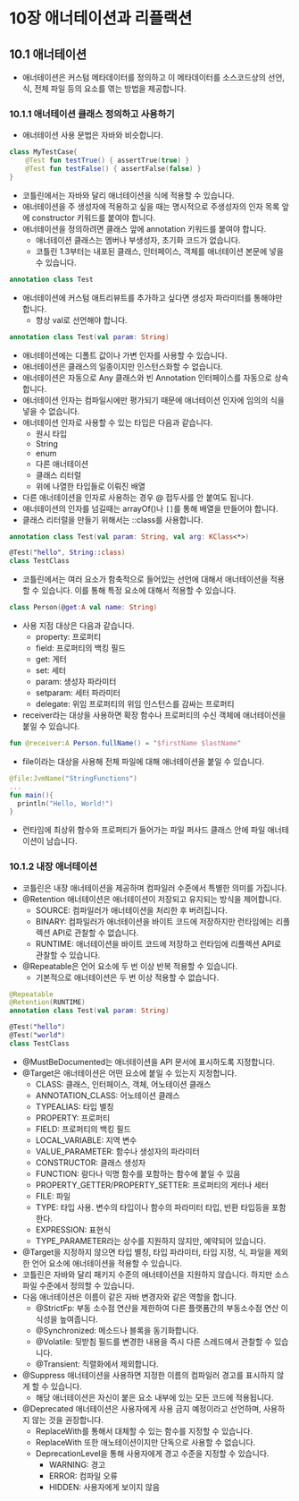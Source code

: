 # 10장 애너테이션과 리플랙션

## 10.1 애너테이션

* 애너테이션은 커스텀 메타데이터를 정의하고 이 메타데이터를 소스코드상의 선언, 식, 전체 파일 등의 요소를 엮는 방법을 제공합니다.

### 10.1.1 애너테이션 클래스 정의하고 사용하기

* 애너테이션 사용 문법은 자바와 비슷합니다.

```kotlin
class MyTestCase{
    @Test fun testTrue() { assertTrue(true) }
    @Test fun testFalse() { assertFalse(false) }
}
```

* 코틀린에서는 자바와 달리 애너테이션을 식에 적용할 수 있습니다.
* 애너테이션을 주 생성자에 적용하고 싶을 때는 명시적으로 주생성자의 인자 목록 앞에 constructor 키워드를 붙여야 합니다.
* 애너테이션을 정의하려면 클래스 앞에 annotation 키워드를 붙여야 합니다.
    * 애너테이션 클래스는 멤버나 부생성자, 초기화 코드가 없습니다.
    * 코틀린 1.3부터는 내포된 클래스, 인터페이스, 객체를 애너테이션 본문에 넣을 수 있습니다.

```kotlin
annotation class Test
```

* 애너테이션에 커스텀 애트리뷰트를 추가하고 싶다면 생성자 파라미터를 통해야만 합니다.
    * 항상 val로 선언해야 합니다.

```Kotlin
annotation class Test(val param: String)
```

* 애너테이션에는 디폴트 값이나 가변 인자를 사용할 수 있습니다.
* 애너테이션은 클래스의 일종이지만 인스턴스화할 수 없습니다.
* 애너테이션은 자동으로 Any 클래스와 빈 Annotation 인터페이스를 자동으로 상속합니다.
* 애너테이션 인자는 컴파일시에만 평가되기 때문에 애너테이션 인자에 임의의 식을 넣을 수 없습니다.
* 애너테이션 인자로 사용할 수 있는 타입은 다음과 같습니다.
    * 원시 타입
    * String
    * enum
    * 다른 애너테이션
    * 클래스 리터럴
    * 위에 나열한 타입들로 이뤄진 배열
* 다른 애너테이션을 인자로 사용하는 경우 @ 접두사를 안 붙여도 됩니다.
* 애너테이션의 인자를 넘길때는 arrayOf()나 `[]`를 통해 배열을 만들어야 합니다.
* 클래스 리터럴을 만들기 위해서는 ::class를 사용합니다.

```Kotlin
annotation class Test(val param: String, val arg: KClass<*>)

@Test("hello", String::class)
class TestClass
```

* 코틀린에서는 여러 요소가 함축적으로 들어있는 선언에 대해서 애너테이션을 적용할 수 있습니다. 이를 통해 특정 요소에 대해서 적용할 수 있습니다.

```Kotlin
class Person(@get:A val name: String)
```

* 사용 지점 대상은 다음과 같습니다.
    * property: 프로퍼티
    * field: 프로퍼티의 백킹 필드
    * get: 게터
    * set: 세터
    * param: 생성자 파라미터
    * setparam: 세터 파라미터
    * delegate: 위임 프로퍼티의 위임 인스턴스를 감싸는 프로퍼티
* receiver라는 대상을 사용하면 확장 함수나 프로퍼티의 수신 객체에 애너테이션을 붙일 수 있습니다.

```Kotlin
fun @receiver:A Person.fullName() = "$firstName $lastName"
```

* file이라는 대상을 사용해 전체 파일에 대해 애너테이션을 붙일 수 있습니다.

```Kotlin
@file:JvmName("StringFunctions")
...
fun main(){
  println("Hello, World!")
}
```
* 런타임에 최상위 함수와 프로퍼티가 들어가는 파일 퍼사드 클래스 안에 파일 애너테이션이 남습니다.

### 10.1.2 내장 애너테이션

* 코틀린은 내장 애너테이션을 제공하며 컴파일러 수준에서 특별한 의미를 가집니다.
* @Retention 애너테이션은 애너테이션이 저장되고 유지되는 방식을 제어합니다.
  * SOURCE: 컴파일러가 애너테이션을 처리한 후 버려집니다.
  * BINARY: 컴파일러가 애너테이션을 바이트 코드에 저장하지만 런타임에는 리플렉션 API로 관찰할 수 없습니다.
  * RUNTIME: 애너테이션을 바이트 코드에 저장하고 런타임에 리플렉션 API로 관찰할 수 있습니다.
* @Repeatable은 언어 요소에 두 번 이상 반복 적용할 수 있습니다.
  * 기본적으로 애너테이션은 두 번 이상 적용할 수 없습니다.

```Kotlin
@Repeatable
@Retention(RUNTIME)
annotation class Test(val param: String)

@Test("hello")
@Test("world")
class TestClass
```

* @MustBeDocumented는 애너테이션을 API 문서에 표시하도록 지정합니다.
* @Target은 애너테이션은 어떤 요소에 붙일 수 있는지 지정합니다.
  * CLASS: 클래스, 인터페이스, 객체, 어노테이션 클래스
  * ANNOTATION_CLASS: 어노테이션 클래스
  * TYPEALIAS: 타입 별칭
  * PROPERTY: 프로퍼티
  * FIELD: 프로퍼티의 백킹 필드
  * LOCAL_VARIABLE: 지역 변수
  * VALUE_PARAMETER: 함수나 생성자의 파라미터
  * CONSTRUCTOR: 클래스 생성자
  * FUNCTION: 람다나 익명 함수를 포함하는 함수에 붙일 수 있음
  * PROPERTY_GETTER/PROPERTY_SETTER: 프로퍼티의 게터나 세터
  * FILE: 파일
  * TYPE: 타입 사용. 변수의 타입이나 함수의 파라미터 타입, 반환 타입등을 포함한다.
  * EXPRESSION: 표현식
  * TYPE_PARAMETER라는 상수를 지원하지 않지만, 예약되어 있습니다.
* @Target을 지정하지 않으면 타입 별칭, 타입 파라미터, 타입 지정, 식, 파일을 제외한 언어 요소에 애너테이션을 적용할 수 있습니다.
* 코틀린은 자바와 달리 패키지 수준의 애너테이션을 지원하지 않습니다. 하지만 소스 파일 수준에서 정의할 수 있습니다.
* 다음 애너테이션은 이름이 같은 자바 변경자와 같은 역할을 합니다.
  * @StrictFp: 부동 소수점 연산을 제한하여 다른 플랫폼간의 부동소수점 연산 이식성을 높여줍니다.
  * @Synchronized: 메소드나 블록을 동기화합니다.
  * @Volatile: 뒷받침 필드를 변경한 내용을 즉시 다른 스레드에서 관찰할 수 있습니다.
  * @Transient: 직렬화에서 제외합니다.
* @Suppress 애너테이션을 사용하면 지정한 이름의 컴파일러 경고를 표시하지 않게 할 수 있습니다.
  * 해당 애너테이션은 자신이 붙은 요소 내부에 있는 모든 코드에 적용됩니다.
* @Deprecated 애너테이션은 사용자에게 사용 금지 예정이라고 선언하며, 사용하지 않는 것을 권장합니다.
  * ReplaceWith를 통해서 대체할 수 있는 함수를 지정할 수 있습니다.
  * ReplaceWith 또한 애노테이션이지만 단독으로 사용할 수 없습니다.
  * DeprecationLevel을 통해 사용자에게 경고 수준을 지정할 수 있습니다.
    * WARNING: 경고
    * ERROR: 컴파일 오류
    * HIDDEN: 사용자에게 보이지 않음